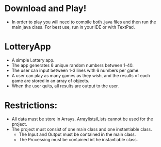 # Download and Play!
- In order to play you will need to compile both .java files and then run the main java class. For best use, run in your IDE or with TextPad.

# LotteryApp
- A simple Lottery app.
- The app generates 6 unique random numbers between 1-40.
- The user can input between 1-3 lines with 6 numbers per game.
- A user can play as many games as they wish, and the results of each game are stored in an array of objects.
- When the user quits, all results are output to the user.

# Restrictions:
- All data must be store in Arrays. Arraylists/Lists cannot be used for the project.
- The project must consist of one main class and one instantiable class.
  - The Input and Output must be contained in the main class.
  - The Processing must be contained int he instantiable class.

